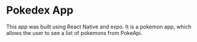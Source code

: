 # Pokedex App
This app was built using React Native and expo. It is a pokemon app, which allows the user to see
a list of pokemons from PokeApi.